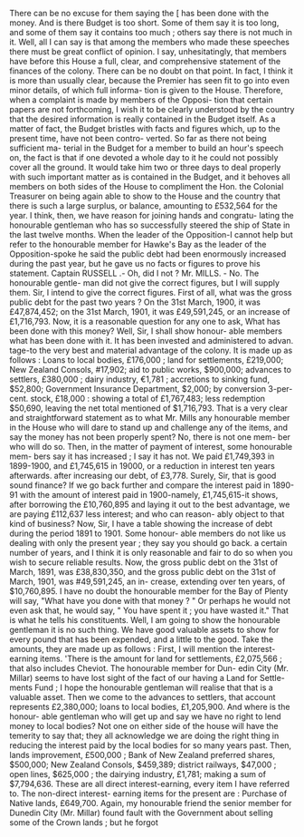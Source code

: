 There can be no excuse for them saying the [ has been done with the money. And is there Budget is too short. Some of them say it is too long, and some of them say it contains too much ; others say there is not much in it. Well, all I can say is that among the members who made these speeches there must be great conflict of opinion. I say, unhesitatingly, that members have before this House a full, clear, and comprehensive statement of the finances of the colony. There can be no doubt on that point. In fact, I think it is more than usually clear, because the Premier has seen fit to go into even minor details, of which full informa- tion is given to the House. Therefore, when a complaint is made by members of the Opposi- tion that certain papers are not forthcoming, I wish it to be clearly understood by the country that the desired information is really contained in the Budget itself. As a matter of fact, the Budget bristles with facts and figures which, up to the present time, have not been contro- verted. So far as there not being sufficient ma- terial in the Budget for a member to build an hour's speech on, the fact is that if one devoted a whole day to it he could not possibly cover all the ground. It would take him two or three days to deal properly with such important matter as is contained in the Budget, and it behoves all members on both sides of the House to compliment the Hon. the Colonial Treasurer on being again able to show to the House and the country that there is such a large surplus, or balance, amounting to £532,564 for the year. I think, then, we have reason for joining hands and congratu- lating the honourable gentleman who has so successfully steered the ship of State in the last twelve months. When the leader of the Opposition-I cannot help but refer to the honourable member for Hawke's Bay as the leader of the Opposition-spoke he said the public debt had been enormously increased during the past year, but he gave us no facts or figures to prove his statement. Captain RUSSELL .- Oh, did I not ? Mr. MILLS. - No. The honourable gentle- man did not give the correct figures, but I will supply them. Sir, I intend to give the correct figures. First of all, what was the gross public debt for the past two years ? On the 31st March, 1900, it was £47,874,452; on the 31st March, 1901, it was £49,591,245, or an increase of £1,716,793. Now, it is a reasonable question for any one to ask, What has been done with this money? Well, Sir, I shall show honour- able members what has been done with it. It has been invested and administered to advan. tage-to the very best and material advantage of the colony. It is made up as follows : Loans to local bodies, £176,000 ; land for settlements, £219,000; New Zealand Consols, #17,902; aid to public works, $900,000; advances to settlers, £380,000 ; dairy industry, €1,781 ; accretions to sinking fund, $52,800; Government Insurance Department, $2,000; by conversion 3-per-cent. stock, £18,000 : showing a total of £1,767,483; less redemption $50,690, leaving the net total mentioned of $1,716,793. That is a very clear and straightforward statement as to what Mr. Mills any honourable member in the House who will dare to stand up and challenge any of the items, and say the money has not been properly spent? No, there is not one mem- ber who will do so. Then, in the matter of payment of interest, some honourable mem- bers say it has increased ; I say it has not. We paid £1,749,393 in 1899-1900, and £1,745,615 in 19000, or a reduction in interest ten years afterwards. after increasing our debt, of £3,778. Surely, Sir, that is good sound finance? If we go back further and compare the interest paid in 1890-91 with the amount of interest paid in 1900-namely, £1,745,615-it shows, after borrowing the £10,760,895 and laying it out to the best advantage, we are paying £112,637 less interest; and who can reason- ably object to that kind of business? Now, Sir, I have a table showing the increase of debt during the period 1891 to 1901. Some honour- able members do not like us dealing with only the present year ; they say you should go back. a certain number of years, and I think it is only reasonable and fair to do so when you wish to secure reliable results. Now, the gross public debt on the 31st of March, 1891, was £38,830,350, and the gross public debt on the 31st of March, 1901, was #49,591,245, an in- crease, extending over ten years, of $10,760,895. I have no doubt the honourable member for the Bay of Plenty will say, "What have you done with that money ? " Or perhaps he would not even ask that, he would say, " You have spent it ; you have wasted it." That is what he tells his constituents. Well, I am going to show the honourable gentleman it is no such thing. We have good valuable assets to show for every pound that has been expended, and a little to the good. Take the amounts, they are made up as follows : First, I will mention the interest- earning items. 'There is the amount for land for settlements, £2,075,566 ; that also includes Cheviot. The honourable member for Dun- edin City (Mr. Millar) seems to have lost sight of the fact of our having a Land for Settle- ments Fund ; I hope the honourable gentleman will realise that that is a valuable asset. Then we come to the advances to settlers, that account represents £2,380,000; loans to local bodies, £1,205,900. And where is the honour- able gentleman who will get up and say we have no right to lend money to local bodies? Not one on either side of the house will have the temerity to say that; they all acknowledge we are doing the right thing in reducing the interest paid by the local bodies for so many years past. Then, lands improvement, £500,000 ; Bank of New Zealand preferred shares, $500,000; New Zealand Consols, $459,389; district railways, $47,000 ; open lines, $625,000 ; the dairying industry, £1,781; making a sum of $7,794,636. These are all direct interest-earning, every item I have referred to. The non-direct interest- earning items for the present are : Purchase of Native lands, £649,700. Again, my honourable friend the senior member for Dunedin City (Mr. Millar) found fault with the Government about selling some of the Crown lands ; but he forgot 